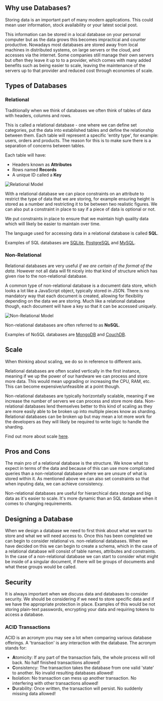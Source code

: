 ## Why use Databases?

Storing data is an important part of many modern applications. This could mean user information, stock availability or your latest social post. 

This information can be stored in a local database on your personal computer but as the data grows this becomes impractical and counter productive. Nowadays most databases are stored away from local machines in distributed systems, on large servers or the cloud, and accesses via the internet. Some companies still manage their own servers but often they leave it up to to a provider, which comes with many added benefits such as being easier to scale, leaving the maintenance of the servers up to that provider and reduced cost through economies of scale.

## Types of Databases

### Relational

Traditionally when we think of databases we often think of tables of data with headers, columns and rows. 

This is called a relational database - one where we can define set categories, put the data into established tables and define the relationship between them. Each table will represent a specific 'entity type', for example: users, orders and products. The reason for this is to make sure there is a separation of concerns between tables.

Each table will have:

* Headers known as **Attributes**
* Rows named **Records**
* A unique ID called a **Key**

![Relational Model](https://i.imgur.com/G6f18yM.png)

With a relational database we can place constraints on an attribute to restrict the type of data that we are storing, for example ensuring height is stored as a number and restricting it to be between two realistic figures. We can also put a constraint in place to say if a piece of data is optional or not.

We put constraints in place to ensure that we maintain high quality data which will likely be easier to maintain over time.

The language used for accessing data in a relational database is called **SQL**.

Examples of SQL databases are [SQLite](https://www.sqlite.org/index.html), [PostgreSQL](https://www.postgresql.org/) and [MySQL](https://www.mysql.com/).

### Non-Relational

Relational databases are very useful _if we are certain of the format of the data_. However not all data will fit nicely into that kind of structure which has given rise to the non-relational database.

A common type of non-relational database is a document data store, which looks a lot like a JavaScript object, typically stored in JSON. There is no mandatory way that each document is created, allowing for flexibility depending on the data we are storing. Much like a relational database though, each document will have a key so that it can be accessed uniquely.

![Non-Relational Model](https://i.imgur.com/5yMWUiY.png)

Non-relational databases are often referred to as **NoSQL**.

Examples of NoSQL databases are [MongoDB](https://www.mongodb.com/) and [CouchDB](https://couchdb.apache.org/).

## Scale

When thinking about scaling, we do so in reference to different axis.

Relational databases are often scaled vertically in the first instance, meaning if we up the power of our hardware we can process and store more data. This would mean upgrading or increasing the CPU, RAM, etc. This can become expensive/unfeasible at a point though. 

Non-relational databases are typically horizontally scalable, meaning if we increase the number of servers we can process and store more data. Non-relational databases lend themselves better to this kind of scaling as they are more easily able to be broken up into multiple pieces know as sharding. Relational databases can be broken up but may mean a lot more work for the developers as they will likely be required to write logic to handle the sharding.

Find out more about scale [here](https://medium.com/better-programming/scaling-sql-nosql-databases-1121b24506df).

## Pros and Cons

The main pro of a relational database is the structure. We know what to expect in terms of the data and because of this can use more complicated queries than a non-relational database where we are unsure of what is stored within it. As mentioned above we can also set constraints so that when inputing data, we can achieve consistency.

Non-relational databases are useful for hierarchical data storage and big data as it's easier to scale. It's more dynamic than an SQL database when it comes to changing requirements.

## Designing a Database

When we design a database we need to first think about what we want to store and what we will need access to. Once this has been completed we can begin to consider relational vs. non-relational databases. When we have decided on this we can begin to create a schema, which in the case of a relational database will consist of table names, attributes and constraints. In the case of a non-relational database we can start to consider what might be inside of a singular document, if there will be groups of documents and what these groups would be called.

## Security

It is always important when we discuss data and databases to consider security. We should be considering if we need to store specific data and if we have the appropriate protection in place. Examples of this would be not storing plain-text passwords, encrypting your data and requiring tokens to access a database.

### ACID Transactions
ACID is an acronym you may see a lot when comparing various database offerings. A 'transaction' is any interaction with the database. The acronym stands for:
- **A**tomicity:
If any part of the transaction fails, the whole process will roll back. No half finished transactions allowed!
- **C**onsistency:
The transaction takes the database from one valid 'state' to another. No invalid resulting databases allowed!
- **I**solation:
No transaction can mess up another transaction. No interfering with other transactions allowed!
- **D**urability:
Once written, the transaction will persist. No suddenly missing data allowed!